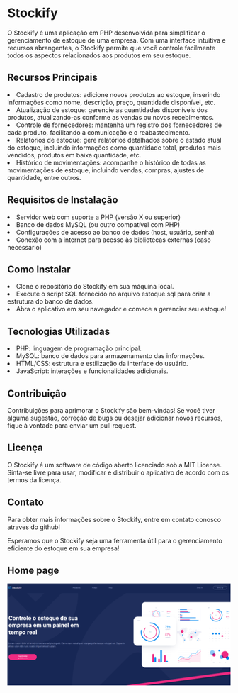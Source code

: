 # Stockify

O Stockify é uma aplicação em PHP desenvolvida para simplificar o gerenciamento de estoque de uma empresa. Com uma interface intuitiva e recursos abrangentes, o Stockify permite que você controle facilmente todos os aspectos relacionados aos produtos em seu estoque.

<h2>Recursos Principais</h2>
<li>Cadastro de produtos: adicione novos produtos ao estoque, inserindo informações como nome, descrição, preço, quantidade disponível, etc.
<li> Atualização de estoque: gerencie as quantidades disponíveis dos produtos, atualizando-as conforme as vendas ou novos recebimentos.
<li>Controle de fornecedores: mantenha um registro dos fornecedores de cada produto, facilitando a comunicação e o reabastecimento.
<li>Relatórios de estoque: gere relatórios detalhados sobre o estado atual do estoque, incluindo informações como quantidade total, produtos mais vendidos, produtos em baixa quantidade, etc.
<li> Histórico de movimentações: acompanhe o histórico de todas as movimentações de estoque, incluindo vendas, compras, ajustes de quantidade, entre outros.
  <h2>Requisitos de Instalação</h2>
<li>Servidor web com suporte a PHP (versão X ou superior)
<li>Banco de dados MySQL (ou outro compatível com PHP)
<li>Configurações de acesso ao banco de dados (host, usuário, senha)
<li>Conexão com a internet para acesso às bibliotecas externas (caso necessário)
  <h2>Como Instalar</h2>
<li>Clone o repositório do Stockify em sua máquina local.
<li>Execute o script SQL fornecido no arquivo estoque.sql para criar a estrutura do banco de dados.
<li>Abra o aplicativo em seu navegador e comece a gerenciar seu estoque!
  <h2>Tecnologias Utilizadas</h2>
<li>PHP: linguagem de programação principal.
<li>MySQL: banco de dados para armazenamento das informações.
<li>HTML/CSS: estrutura e estilização da interface do usuário.
<li>JavaScript: interações e funcionalidades adicionais.
  <h2>Contribuição</h2>
Contribuições para aprimorar o Stockify são bem-vindas! Se você tiver alguma sugestão, correção de bugs ou desejar adicionar novos recursos, fique à vontade para enviar um pull request.

  <h2>Licença</h2>
O Stockify é um software de código aberto licenciado sob a MIT License. Sinta-se livre para usar, modificar e distribuir o aplicativo de acordo com os termos da licença.

  <h2>Contato</h2>
Para obter mais informações sobre o Stockify, entre em contato conosco atraves do github!

Esperamos que o Stockify seja uma ferramenta útil para o gerenciamento eficiente do estoque em sua empresa!
  <h2>Home page</h2>
  <img src='./img/readme.png'>




